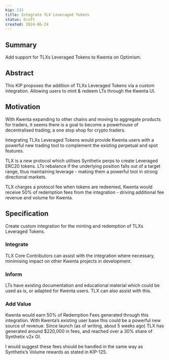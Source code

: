 ```yaml
---
kip: 131
title: Integrate TLX Leveraged Tokens
status: Draft
created: 2024-06-24
---
```


## Summary
Add support for TLXs Leveraged Tokens to Kwenta on Optimism.

## Abstract
This KIP proposes the addition of TLXs Leveraged Tokens via a custom integration. Allowing users to mint & redeem LTs through the Kwenta UI.

## Motivation
With Kwenta expanding to other chains and moving to aggregate products for traders, it seems there is a goal to become a powerhouse of decentralised trading; a one stop shop for crypto traders.

Integrating TLXs Leveraged Tokens would provide Kwenta users with a powerful new trading tool to complement the existing perpetual and spot features. 

TLX is a new protocol which utilises Synthetix perps to create Leveraged ERC20 tokens. LTs rebalance if the underlying position falls out of a target range, thus maintaining leverage - making them a powerful tool in strong directional markets.

TLX charges a protocol fee when tokens are redeemed, Kwenta would receive 50% of redemption fees from the integration - driving additional fee revenue and volume for Kwenta.

## Specification
Create custom integration for the minting and redemption of TLXs Leveraged Tokens.

### Integrate
TLX Core Contributors can assist with the integration where necessary, minimising impact on other Kwenta projects in development.

### Inform
LTs have existing documentation and educational material which could be used as is, or adapted for Kwenta users. TLX can also assist with this.

### Add Value
Kwenta would earn 50% of Redemption Fees generated through this integration. With Kwenta’s existing user base this could be a powerful new source of revenue. Since launch (as of writing, about 5 weeks ago) TLX has generated around $220,000 in fees, and reached over a 30% share of Synthetix v2x OI.

I would suggest these fees should be handled in the same way as Synthetix’s Volume rewards as stated in KIP-125.
